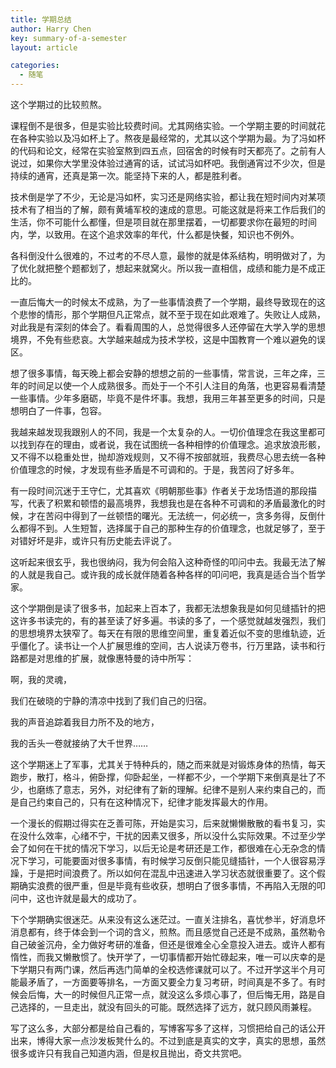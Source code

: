 ```yaml
---
title: 学期总结
author: Harry Chen
key: summary-of-a-semester
layout: article

categories:
  - 随笔
---
```


  这个学期过的比较煎熬。

  课程倒不是很多，但是实验比较费时间。尤其网络实验。一个学期主要的时间就花在各种实验以及冯如杯上了。熬夜是最经常的，尤其以这个学期为最。为了冯如杯的代码和论文，经常在实验室熬到四五点，回宿舍的时候有时天都亮了。之前有人说过，如果你大学里没体验过通宵的话，试试冯如杯吧。我倒通宵过不少次，但是持续的通宵，还真是第一次。能坚持下来的人，都是胜利者。

  技术倒是学了不少，无论是冯如杯，实习还是网络实验，都让我在短时间内对某项技术有了相当的了解，颇有黄埔军校的速成的意思。可能这就是将来工作后我们的生活，你不可能什么都懂，但是项目就在那里摆着，一切都要求你在最短的时间内，学，以致用。在这个追求效率的年代，什么都是快餐，知识也不例外。

  各科倒没什么很难的，不过考的不尽人意，最惨的就是体系结构，明明做对了，为了优化就把整个题都划了，想起来就窝火。所以我一直相信，成绩和能力是不成正比的。

  一直后悔大一的时候太不成熟，为了一些事情浪费了一个学期，最终导致现在的这个悲惨的情形，那个学期但凡正常点，就不至于现在如此艰难了。失败让人成熟，对此我是有深刻的体会了。看看周围的人，总觉得很多人还停留在大学入学的思想境界，不免有些悲哀。大学越来越成为技术学校，这是中国教育一个难以避免的误区。

  想了很多事情，每天晚上都会安静的想想之前的一些事情，常言说，三年之痒，三年的时间足以使一个人成熟很多。而处于一个不引人注目的角落，也更容易看清楚一些事情。少年多磨砺，毕竟不是件坏事。我想，我用三年甚至更多的时间，只是想明白了一件事，包容。

  我越来越发现我跟别人的不同，我是一个太复杂的人。一切价值理念在我这里都可以找到存在的理由，或者说，我在试图统一各种相悖的价值理念。追求放浪形骸，又不得不以稳重处世，抛却游戏规则，又不得不按部就班，我费尽心思去统一各种价值理念的时候，才发现有些矛盾是不可调和的。于是，我苦闷了好多年。

  有一段时间沉迷于王守仁，尤其喜欢《明朝那些事》作者关于龙场悟道的那段描写，代表了积累和顿悟的最高境界，我想我也是在各种不可调和的矛盾最激化的时候，才在苦闷中得到了一丝顿悟的曙光。无法统一，何必统一，贪多务得，反倒什么都得不到。人生短暂，选择属于自己的那种生存的价值理念，也就足够了，至于对错好坏是非，或许只有历史能去评说了。

  这听起来很玄乎，我也很纳闷，我为何会陷入这种奇怪的叩问中去。我最无法了解的人就是我自己。或许我的成长就伴随着各种各样的叩问吧，我真是适合当个哲学家。

  这个学期倒是读了很多书，加起来上百本了，我都无法想象我是如何见缝插针的把这许多书读完的，有的甚至读了好多遍。书读的多了，一个感觉就越发强烈，我们的思想境界太狭窄了。每天在有限的思维空间里，重复着近似不变的思维轨迹，近乎僵化了。读书让一个人扩展思维的空间，古人说读万卷书，行万里路，读书和行路都是对思维的扩展，就像惠特曼的诗中所写：

  啊，我的灵魂，

  我们在破晓的宁静的清凉中找到了我们自己的归宿。

  我的声音追踪着我目力所不及的地方，

  我的舌头一卷就接纳了大千世界……

  这个学期迷上了军事，尤其关于特种兵的，随之而来就是对锻炼身体的热情，每天跑步，散打，格斗，俯卧撑，仰卧起坐，一样都不少，一个学期下来倒真是壮了不少，也磨练了意志，另外，对纪律有了新的理解。纪律不是别人来约束自己的，而是自己约束自己的，只有在这种情况下，纪律才能发挥最大的作用。

  一个漫长的假期过得实在乏善可陈，开始是实习，后来就懒懒散散的看书复习，实在没什么效率，心绪不宁，干扰的因素又很多，所以没什么实际效果。不过至少学会了如何在干扰的情况下学习，以后无论是考研还是工作，都很难在心无杂念的情况下学习，可能要面对很多事情，有时候学习反倒只能见缝插针，一个人很容易浮躁，于是把时间浪费了。所以如何在混乱中迅速进入学习状态就很重要了。这个假期确实浪费的很严重，但是毕竟有些收获，想明白了很多事情，不再陷入无限的叩问中，这也许就是最大的成功了。

  下个学期确实很迷茫。从来没有这么迷茫过。一直关注排名，喜忧参半，好消息坏消息都有，终于体会到一个词的含义，煎熬。而且感觉自己还是不成熟，虽然勒令自己破釜沉舟，全力做好考研的准备，但还是很难全心全意投入进去。或许人都有惰性，而我又懒散惯了。快开学了，一切事情都开始忙碌起来，唯一可以庆幸的是下学期只有两门课，然后再选门简单的全校选修课就可以了。不过开学这半个月可能最矛盾了，一方面要等排名，一方面又要全力复习考研，时间真是不多了。有时候会后悔，大一的时候但凡正常一点，就没这么多烦心事了，但后悔无用，路是自己选择的，一旦走出，就没有回头的可能。既然选择了远方，就只顾风雨兼程。

  写了这么多，大部分都是给自己看的，写博客写多了这样，习惯把给自己的话公开出来，博得大家一点沙发板凳什么的。不过到底是真实的文字，真实的思想，虽然很多或许只有我自己知道内涵，但是权且抛出，奇文共赏吧。
